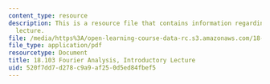 ```yaml
---
content_type: resource
description: This is a resource file that contains information regarding introductory
  lecture.
file: /media/https%3A/open-learning-course-data-rc.s3.amazonaws.com/18-103-fourier-analysis-fall-2013/520f7dd7d278c9a9af250d5ed84fbef5_MIT18_103F13_intro.pdf
file_type: application/pdf
resourcetype: Document
title: 18.103 Fourier Analysis, Introductory Lecture
uid: 520f7dd7-d278-c9a9-af25-0d5ed84fbef5
---
```

